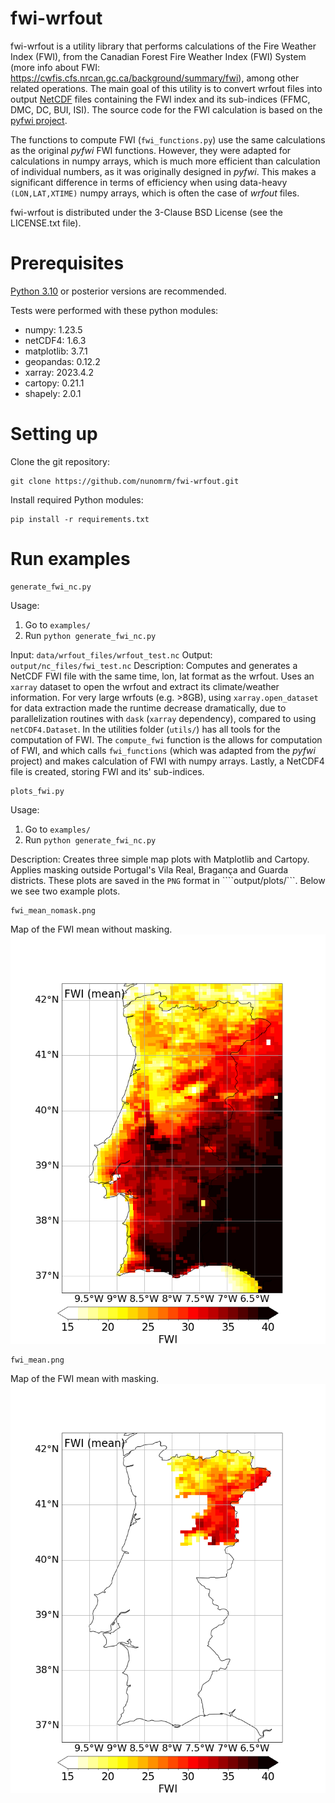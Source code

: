 # fwi-wrfout

fwi-wrfout is a utility library that performs calculations of the Fire Weather Index (FWI), from the Canadian Forest Fire Weather Index (FWI) System (more info about FWI: https://cwfis.cfs.nrcan.gc.ca/background/summary/fwi), among other related operations. The main goal of this utility is to convert wrfout files into output [NetCDF](https://www.unidata.ucar.edu/software/netcdf/) files containing the FWI index and its sub-indices (FFMC, DMC, DC, BUI, ISI). The source code for the FWI calculation is based on the [pyfwi project](https://code.google.com/archive/p/pyfwi/). 

The functions to compute FWI (```fwi_functions.py```) use the same calculations as the original *pyfwi* FWI functions. However, they were adapted for calculations in numpy arrays, which is much more efficient than calculation of individual numbers, as it was originally designed in *pyfwi*. This makes a significant difference in terms of efficiency when using data-heavy ```(LON,LAT,XTIME)``` numpy arrays, which is often the case of *wrfout* files.

fwi-wrfout is distributed under the 3-Clause BSD License (see the LICENSE.txt file).

# Prerequisites

[Python 3.10](https://www.python.org/downloads/release/python-3100/) or posterior versions are recommended.

Tests were performed with these python modules:
* numpy: 1.23.5 
* netCDF4: 1.6.3 
* matplotlib: 3.7.1 
* geopandas: 0.12.2 
* xarray: 2023.4.2 
* cartopy: 0.21.1 
* shapely: 2.0.1 

# Setting up

Clone the git repository:
```
git clone https://github.com/nunomrm/fwi-wrfout.git
```
Install required Python modules:
```
pip install -r requirements.txt
```

# Run examples
```
generate_fwi_nc.py
```
Usage:
1. Go to ```examples/```
2. Run ```python generate_fwi_nc.py```

Input: ```data/wrfout_files/wrfout_test.nc```
Output: ```output/nc_files/fwi_test.nc```
Description: Computes and generates a NetCDF FWI file with the same time, lon, lat format as the wrfout. Uses an ```xarray``` dataset to open the wrfout and extract its climate/weather information. For very large wrfouts (e.g. >8GB), using ```xarray.open_dataset``` for data extraction made the runtime decrease dramatically, due to parallelization routines with ```dask``` (```xarray``` dependency), compared to using ```netCDF4.Dataset```. In the utilities folder (```utils/```) has all tools for the computation of FWI. The ```compute_fwi``` function is the allows for computation of FWI, and which calls ```fwi_functions``` (which was adapted from the *pyfwi* project) and makes calculation of FWI with numpy arrays. Lastly, a NetCDF4 file is created, storing FWI and its' sub-indices.

```
plots_fwi.py
```
Usage:
1. Go to ```examples/```
2. Run ```python generate_fwi_nc.py```

Description: Creates three simple map plots with Matplotlib and Cartopy. Applies masking outside Portugal's Vila Real, Bragança and Guarda districts. These plots are saved in the ```PNG``` format in ````output/plots/```. Below we see two example plots.

```
fwi_mean_nomask.png
```
Map of the FWI mean without masking.
<img src="https://github.com/nunomrm/fwi-wrfout/blob/main/output/plots/fwi_mean_nomask.png">

```
fwi_mean.png
```
Map of the FWI mean with masking.
<img src="https://github.com/nunomrm/fwi-wrfout/blob/main/output/plots/fwi_mean.png">

